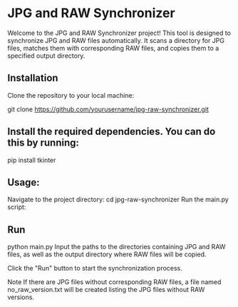 # JPG and RAW Synchronizer

Welcome to the JPG and RAW Synchronizer project! This tool is designed to synchronize JPG and RAW files automatically. It scans a directory for JPG files, matches them with corresponding RAW files, and copies them to a specified output directory.

## Installation

Clone the repository to your local machine:

git clone https://github.com/yourusername/jpg-raw-synchronizer.git

## Install the required dependencies. You can do this by running:
pip install tkinter

## Usage:
Navigate to the project directory:
cd jpg-raw-synchronizer
Run the main.py script:

## Run
python main.py
Input the paths to the directories containing JPG and RAW files, as well as the output directory where RAW files will be copied.

Click the "Run" button to start the synchronization process.

Note
If there are JPG files without corresponding RAW files, a file named no_raw_version.txt will be created listing the JPG files without RAW versions.

